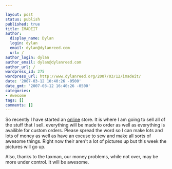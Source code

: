 ```yaml
---

layout: post
status: publish
published: true
title: IMADEIT
author:
  display_name: Dylan
  login: dylan
  email: dylan@dylanreed.com
  url: /
author_login: dylan
author_email: dylan@dylanreed.com
author_url: /
wordpress_id: 275
wordpress_url: http://www.dylanreed.org/2007/03/12/imadeit/
date: '2007-03-12 10:40:26 -0500'
date_gmt: '2007-03-12 16:40:26 -0500'
categories:
- Awesome
tags: []
comments: []
---
```


So recently I have started an [online][1] store. It is where I am going to sell all of the stuff that I sell. everything will be made to order as well as everything is availible for custom orders. Please spread the word so I can make lots and lots of money as well as have an excuse to sew and make all sorts of awesome things. Right now their aren't a lot of pictures up but this week the pictures will go up.

   [1]: http://imadeit.myshopify.com

Also, thanks to the taxman, our money problems, while not over, may be more under control. It will be awesome.  

